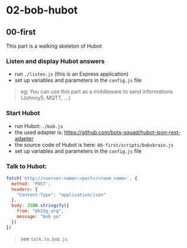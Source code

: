 # 02-bob-hubot

## 00-first

This part is a walking skeleton of Hubot

### Listen and display Hubot answers

- run `./listen.js` (this is an Express application)
- set up variables and parameters in the `config.js` file

> eg: You can use this part as a middleware to send informations (Johnny5, MQTT, ...)

### Start Hubot

- run Hubot: `./bob.js`
- the used adapter is: https://github.com/bots-squad/hubot-json-rest-adapter
- the source code of Hubot is here: `00-first/scripts/bobsbrain.js`
- set up variables and parameters in the `config.js` file

### Talk to Hubot:

```javascript
fetch(`http://<server-name>:<port>/<room_name>`, {
  method: 'POST',
  headers: {
    "Content-Type": "application/json"
  },
  body: JSON.stringify({
    from: "@k33g_org",
    message: "bob yo"
  })
})
```
> see `talk.to.bob.js`
